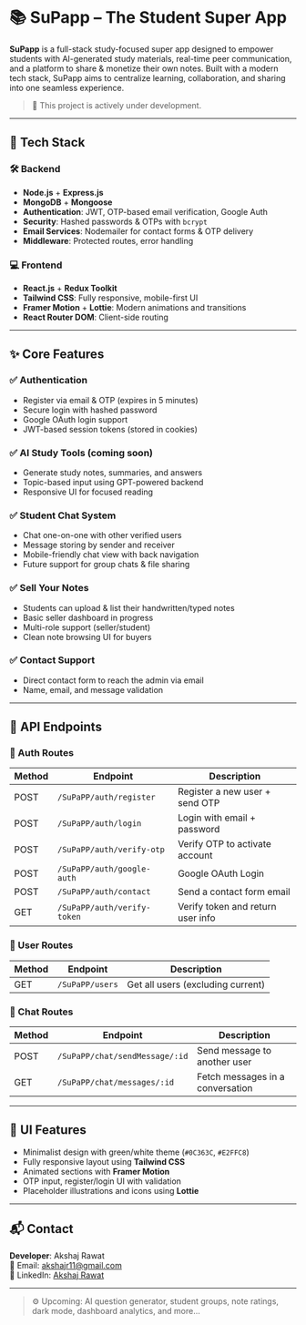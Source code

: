 # 📚 SuPapp – The Student Super App

**SuPapp** is a full-stack study-focused super app designed to empower students with AI-generated study materials, real-time peer communication, and a platform to share & monetize their own notes. Built with a modern tech stack, SuPapp aims to centralize learning, collaboration, and sharing into one seamless experience.

> 🚧 This project is actively under development.

---

## 🚀 Tech Stack

### 🛠️ Backend
- **Node.js** + **Express.js**
- **MongoDB** + **Mongoose**
- **Authentication**: JWT, OTP-based email verification, Google Auth
- **Security**: Hashed passwords & OTPs with `bcrypt`
- **Email Services**: Nodemailer for contact forms & OTP delivery
- **Middleware**: Protected routes, error handling

### 💻 Frontend
- **React.js** + **Redux Toolkit**
- **Tailwind CSS**: Fully responsive, mobile-first UI
- **Framer Motion** + **Lottie**: Modern animations and transitions
- **React Router DOM**: Client-side routing

---

## ✨ Core Features

### ✅ Authentication
- Register via email & OTP (expires in 5 minutes)
- Secure login with hashed password
- Google OAuth login support
- JWT-based session tokens (stored in cookies)

### ✅ AI Study Tools (coming soon)
- Generate study notes, summaries, and answers
- Topic-based input using GPT-powered backend
- Responsive UI for focused reading

### ✅ Student Chat System
- Chat one-on-one with other verified users
- Message storing by sender and receiver
- Mobile-friendly chat view with back navigation
- Future support for group chats & file sharing

### ✅ Sell Your Notes
- Students can upload & list their handwritten/typed notes
- Basic seller dashboard in progress
- Multi-role support (seller/student)
- Clean note browsing UI for buyers

### ✅ Contact Support
- Direct contact form to reach the admin via email
- Name, email, and message validation

---

## 🔐 API Endpoints

### 🔑 Auth Routes

| Method | Endpoint                   | Description                          |
|--------|----------------------------|--------------------------------------|
| POST   | `/SuPaPP/auth/register`    | Register a new user + send OTP       |
| POST   | `/SuPaPP/auth/login`       | Login with email + password          |
| POST   | `/SuPaPP/auth/verify-otp`  | Verify OTP to activate account       |
| POST   | `/SuPaPP/auth/google-auth` | Google OAuth Login                   |
| POST   | `/SuPaPP/auth/contact`     | Send a contact form email            |
| GET    | `/SuPaPP/auth/verify-token`| Verify token and return user info    |

### 👥 User Routes

| Method | Endpoint        | Description                         |
|--------|-----------------|-------------------------------------|
| GET    | `/SuPaPP/users` | Get all users (excluding current)   |

### 💬 Chat Routes

| Method | Endpoint                        | Description                      |
|--------|---------------------------------|----------------------------------|
| POST   | `/SuPaPP/chat/sendMessage/:id`  | Send message to another user     |
| GET    | `/SuPaPP/chat/messages/:id`     | Fetch messages in a conversation |

---

## 🎨 UI Features

- Minimalist design with green/white theme (`#0C363C`, `#E2FFC8`)
- Fully responsive layout using **Tailwind CSS**
- Animated sections with **Framer Motion**
- OTP input, register/login UI with validation
- Placeholder illustrations and icons using **Lottie**

---

## 📬 Contact

**Developer**: Akshaj Rawat  
📧 Email: [akshajr11@gmail.com](mailto:akshajr11@gmail.com)  
🔗 LinkedIn: [Akshaj Rawat](https://linkedin.com/in/akshajrawat)

---

> ⚙️ Upcoming: AI question generator, student groups, note ratings, dark mode, dashboard analytics, and more...
